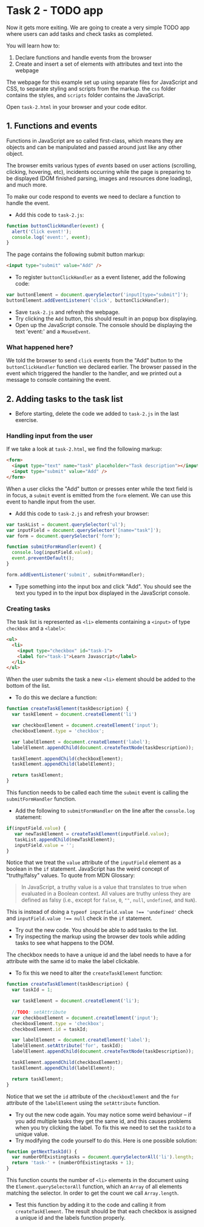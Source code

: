 # Task 2 - TODO app

Now it gets more exiting. We are going to create a very simple TODO app where users can add tasks and check tasks as completed.

You will learn how to:
 1. Declare functions and handle events from the browser
 2. Create and insert a set of elements with attributes and text into the webpage

The webpage for this example set up using separate files for JavaScript and CSS, to separate styling and scripts from the markup. the `css` folder contains the styles, and `scripts` folder contains the JavaScript.

Open `task-2.html` in your browser and your code editor.

## 1. Functions and events
Functions in JavaScript are so called first-class, which means they are objects and can be manipulated and passed around just like any other object.

The browser emits various types of _events_ based on user actions (scrolling, clicking, hovering, etc), incidents occurring while the page is preparing to be displayed (DOM finished parsing, images and resources done loading), and much more.

To make our code respond to events we need to declare a function to handle the event.

* Add this code to `task-2.js`:

```javascript
function buttonClickHandler(event) {
  alert('Click event!');
  console.log('event:', event);
}
```

The page contains the following submit button markup:
```html
<input type="submit" value="Add" />
```

* To register `buttonClickHandler` as a event listener, add the following code:

```javascript
var buttonElement = document.querySelector('input[type="submit"]');
buttonElement.addEventListener('click', buttonClickHandler);
```

* Save `task-2.js` and refresh the webpage.
* Try clicking the `Add` button, this should result in an popup box displaying.
* Open up the JavaScript console. The console should be displaying the text 'event:' and a `MouseEvent`.

### What happened here?

We told the browser to send `click` events from the "Add" button to the `buttonClickHandler` function we declared earlier. The browser passed in the event which triggered the handler to the handler, and we printed out a message to console containing the event.

## 2. Adding tasks to the task list

* Before starting, delete the code we added to `task-2.js` in the last exercise.

### Handling input from the user

If we take a look at `task-2.html`, we find the following markup:

```html
<form>
  <input type="text" name="task" placeholder="Task description"></input>
  <input type="submit" value="Add" />
</form>
```

When a user clicks the "Add" button or presses enter while the text field is in focus, a `submit` event is emitted from the `form` element. We can use this event to handle input from the user.

* Add this code to `task-2.js` and refresh your browser:

```javascript
var taskList = document.querySelector('ul');
var inputField = document.querySelector('[name="task"]');
var form = document.querySelector('form');

function submitFormHandler(event) {
  console.log(inputField.value);
  event.preventDefault();
}

form.addEventListener('submit', submitFormHandler);
```

* Type something into the input box and click "Add". You should see the text you typed in to the input box displayed in the JavaScript console.

### Creating tasks

The task list is represented as `<li>` elements containing a `<input>` of type `checkbox` and a `<label>`:

```html
<ul>
  <li>
    <input type="checkbox" id="task-1">
    <label for="task-1">Learn Javascript</label>
  </li>
</ul>
```

When the user submits the task a new `<li>` element should be added to the bottom of the list. 

* To do this we declare a function:

```javascript
function createTaskElement(taskDescription) {
  var taskElement = document.createElement('li')

  var checkboxElement = document.createElement('input');
  checkboxElement.type = 'checkbox';

  var labelElement = document.createElement('label');
  labelElement.appendChild(document.createTextNode(taskDescription));

  taskElement.appendChild(checkboxElement);
  taskElement.appendChild(labelElement);

  return taskElement;
}
```

This function needs to be called each time the `submit` event is calling the `submitFormHandler` function. 

* Add the following to `submitFormHandler` on the line after the `console.log` statement:

```javascript
if(inputField.value) {
   var newTaskElement = createTaskElement(inputField.value);
   taskList.appendChild(newTaskElement);
   inputField.value = '';
}
```

Notice that we treat the `value` attribute of the `inputField` element as a boolean in the `if` statement. JavaScript has the weird concept of "truthy/falsy" values. To quote from MDN Glossary: 

> In JavaScript, a truthy value is a value that translates to true when evaluated in a Boolean context. All values are truthy unless they are defined as falsy (i.e., except for `false`, `0`, `""`, `null`, `undefined`, and `NaN`).

This is instead of doing a `typeof inputfield.value !== 'undefined'` check and `inputField.value !== null` check in the `if` statement.

* Try out the new code. You should be able to add tasks to the list. 
* Try inspecting the markup using the browser dev tools while adding tasks to see what happens to the DOM.

The checkbox needs to have a unique id and the label needs to have a for attribute with the same id to make the label clickable. 

* To fix this we need to alter the `createTaskElement` function:

```javascript
function createTaskElement(taskDescription) {
  var taskId = 1;

  var taskElement = document.createElement('li');
  
  //TODO: setAttribute
  var checkboxElement = document.createElement('input');
  checkboxElement.type = 'checkbox';
  checkboxElement.id = taskId;

  var labelElement = document.createElement('label');
  labelElement.setAttribute('for', taskId);
  labelElement.appendChild(document.createTextNode(taskDescription));

  taskElement.appendChild(checkboxElement);
  taskElement.appendChild(labelElement);

  return taskElement;
}
```
Notice that we set the `id` attribute of the `checkboxElement` and the `for` attribute of the `labelElement` using the `setAttribute` function.

* Try out the new code again. You may notice some weird behaviour &ndash; if you add multiple tasks they get the same id, and this causes problems when you try clicking the label. To fix this we need to set the `taskId` to a unique value.
* Try modifying the code yourself to do this. Here is one possible solution:

```javascript
function getNextTaskId() {
  var numberOfExistingtasks = document.querySelectorAll('li').length;
  return 'task-' + (numberOfExistingtasks + 1);
}
```

This function counts the number of `<li>` elements in the document using the `Element.querySelectorAll` function, which an `Array` of all elements matching the selector. In order to get the count we call `Array.length`.

* Test this function by adding it to the code and calling it from `createTaskElement`. The result should be that each checkbox is assigned a unique id and the labels function properly.
